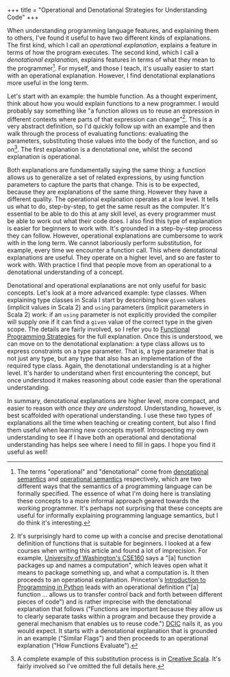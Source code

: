 +++
title = "Operational and Denotational Strategies for Understanding Code"
+++

When understanding programming language features, and explaining them to others, I've found it useful to have two different kinds of explanations.
The first kind, which I call an *operational explanation*, explains a feature in terms of how the program executes.
The second kind, which I call a *denotational explanation*, explains features in terms of what they mean to the programmer[^terminology].
For myself, and those I teach, it's usually easier to start with an operational explanation. However, I find denotational explanations more useful in the long term.

<!-- more -->

Let's start with an example: the humble function. As a thought experiment, think about how you would explain functions to a new programmer.
I would probably say something like "a function allows us to reuse an expression in different contexts where parts of that expression can change"[^functions]. 
This is a very abstract definition, so I'd quickly follow up with an example and then walk through the process of evaluating functions: evaluating the parameters, substituting those values into the body of the function, and so on[^substitution]. The first explanation is a denotational one, whilst the second explanation is operational. 

Both explanations are fundamentally saying the same thing: a function allows us to generalize a set of related expressions, by using function parameters to capture the parts that change. This is to be expected, because they are explanations of the same thing. 
However they have a different quality.
The operational explanation operates at a low level. It tells us what to do, step-by-step, to get the same result as the computer.
It's essential to be able to do this at any skill level, as every programmer must be able to work out what their code does.
I also find this type of explanation is easier for beginners to work with.
It's grounded in a step-by-step process they can follow.
However, operational explanations are cumbersome to work with in the long term.
We cannot laboriously perform substitution, for example, every time we encounter a function call.
This where denotational explanations are useful. 
They operate on a higher level, and so are faster to work with.
With practice I find that people move from an operational to a denotational understanding of a concept.

Denotational and operational explanations are not only useful for basic concepts. Let's look at a more advanced example: type classes. When explaining type classes in Scala I start by describing how `given` values (implicit values in Scala 2) and `using` parameters (implicit parameters in Scala 2) work: if an `using` parameter is not explicitly provided the compiler will supply one if it can  find a `given` value of the correct type in the given scope. The details are fairly involved, so I refer you to [Functional Programming Strategies][fps] for the full explanation. Once this is understood, we can move on to the denotational explanation: a type class allows us to express constraints on a type parameter. That is, a type parameter that is not just any type, but any type that also has an implementation of the required type class. Again, the denotational understanding is at a higher level. It's harder to understand when first encountering the concept, but once understood it makes reasoning about code easier than the operational understanding.

In summary, denotational explanations are higher level, more compact, and easier to reason with *once they are understood*. Understanding, however, is best scaffolded with operational understanding. I use these two types of explanations all the time when teaching or creating content, but also I find them useful when learning new concepts myself. Introspecting my own understanding to see if I have both an operational and denotational understanding has helps see where I need to fill in gaps. I hope you find it useful as well!

[^terminology]: The terms "operational" and "denotational" come from [denotational semantics][denotational-semantics] and [operational semantics][operational-semantics] respectively, which are two different ways that the semantics of a programming language can be formally specified. The essence of what I'm doing here is translating these concepts to a more informal approach geared towards the working programmer. It's perhaps not surprising that these concepts are useful for informally explaining programming language semantics, but I do think it's interesting.

[^functions]: It's surprisingly hard to come up with a concise and precise denotational definition of functions that is suitable for beginners. I looked at a few courses when writing this article and found a lot of imprecision. For example, [University of Washington's CSE160][uw] says a "[a] function packages up and names a computation", which leaves open what it means to package something up, and what a computation is. It then proceeds to an operational explanation. Princeton's [Introduction to Programming in Python][princeton] leads with an operational definition ("[a] function &hellip; allows us to transfer control back and forth between different pieces of code") and is rather imprecise with the denotational explanation that follows ("Functions are important because they allow us to clearly separate tasks within a program and because they provide a general mechanism that enables us to reuse code.") [DCIC][dcic] nails it, as you would expect. It starts with a denotational explanation that is grounded in an example ("Similar Flags") and then proceeds to an operational explanation ("How Functions Evaluate").


[^substitution]: A complete example of this substitution process is in [Creative Scala][function-substitution]. It's fairly involved so I've omitted the full details here.

[denotational-semantics]: https://en.wikipedia.org/wiki/Denotational_semantics
[operational-semantics]: https://en.wikipedia.org/wiki/Operational_semantics
[function-substitution]: https://www.creativescala.org/creative-scala/methods/semantics.html
[substitution]: https://www.creativescala.org/creative-scala/substitution/

[uw]: https://courses.cs.washington.edu/courses/cse160/21wi/lectures/04-functions-21wi.pdf
[princeton]: https://introcs.cs.princeton.edu/python/20functions/
[dcic]: https://dcic-world.org/2024-09-03/From_Repeated_Expressions_to_Functions.html

[fps]: https://scalawithcats.com/
